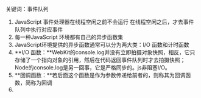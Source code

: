 关键词：事件队列 

1. JavaScript 事件处理器在线程空闲之前不会运行  在线程空闲之后，才去事件队列中执行对应事件
2. 每一种JavaScript 环境都有自己的异步函数集
3. JavaScript环境提供的异步函数通常可以分为两大类：I/O 函数和计时函数
4. **I/O 函数：**WebKit的console.log并没有立即拍摄对象快照，相反，它只存储了一个指向对象的引用，然后在代码返回事件队列时才去拍摄快照；Node的console.log是另一回事，它是严格同步的。js非阻塞I/O。
5. **回调函数：**若后面这个函数是作为参数传递给前者的，则称其为回调函数，简称为回调
6. 